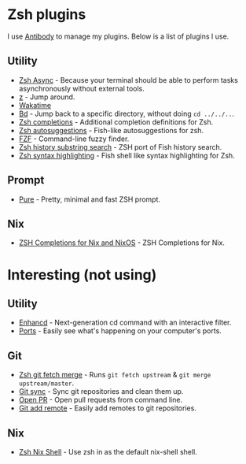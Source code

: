 # Zsh plugins
I use [Antibody](https://github.com/getantibody/antibody) to manage my plugins. Below is a list of plugins I use.

## Utility
- [Zsh Async](https://github.com/mafredri/zsh-async) - Because your terminal should be able to perform tasks asynchronously without external tools.
- [z](https://github.com/rupa/z) - Jump around.
- [Wakatime](https://github.com/sobolevn/wakatime-zsh-plugin)
- [Bd](https://github.com/Tarrasch/zsh-bd) - Jump back to a specific directory, without doing `cd ../../..`.
- [Zsh completions](https://github.com/zsh-users/zsh-completions) - Additional completion definitions for Zsh.
- [Zsh autosuggestions](https://github.com/zsh-users/zsh-autosuggestions) - Fish-like autosuggestions for zsh.
- [FZF](https://github.com/junegunn/fzf) - Command-line fuzzy finder.
- [Zsh history substring search](https://github.com/zsh-users/zsh-history-substring-search) - ZSH port of Fish history search.
- [Zsh syntax highlighting](https://github.com/zsh-users/zsh-syntax-highlighting) - Fish shell like syntax highlighting for Zsh.

## Prompt
- [Pure](https://github.com/sindresorhus/pure) - Pretty, minimal and fast ZSH prompt.

## Nix
- [ZSH Completions for Nix and NixOS](https://github.com/spwhitt/nix-zsh-completions) - ZSH Completions for Nix.

# Interesting (not using)
## Utility
- [Enhancd](https://github.com/b4b4r07/enhancd) - Next-generation cd command with an interactive filter.
- [Ports](https://github.com/caarlos0/ports) - Easily see what's happening on your computer's ports.

## Git
- [Zsh git fetch merge](https://github.com/caarlos0/zsh-git-fetch-merge) - Runs `git fetch upstream` & `git merge upstream/master`.
- [Git sync](https://github.com/caarlos0/zsh-git-sync) - Sync git repositories and clean them up.
- [Open PR](https://github.com/caarlos0/zsh-open-pr) - Open pull requests from command line.
- [Git add remote](https://github.com/caarlos0/git-add-remote) - Easily add remotes to git repositories.

## Nix
- [Zsh Nix Shell](https://github.com/chisui/zsh-nix-shell) - Use zsh in as the default nix-shell shell.